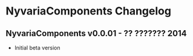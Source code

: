 NyvariaComponents Changelog
===========================

NyvariaComponents v0.0.01 - ?? ??????? 2014
-------------------------------------------

 - Initial beta version


